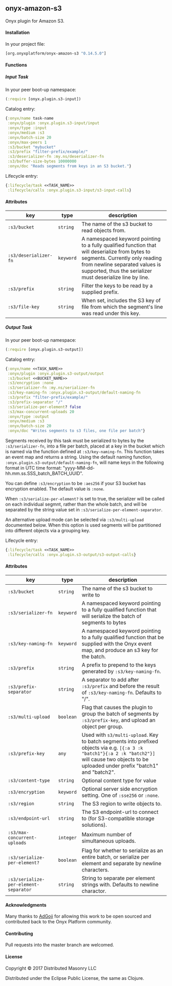 ## onyx-amazon-s3

Onyx plugin for Amazon S3.

#### Installation

In your project file:

```clojure
[org.onyxplatform/onyx-amazon-s3 "0.14.5.0"]
```

#### Functions

##### Input Task

In your peer boot-up namespace:

```clojure
(:require [onyx.plugin.s3-input])
```

Catalog entry:

```clojure
{:onyx/name task-name
 :onyx/plugin :onyx.plugin.s3-input/input
 :onyx/type :input
 :onyx/medium :s3
 :onyx/batch-size 20
 :onyx/max-peers 1
 :s3/bucket "mybucket"
 :s3/prefix "filter-prefix/example/"
 :s3/deserializer-fn :my.ns/deserializer-fn
 :s3/buffer-size-bytes 10000000
 :onyx/doc "Reads segments from keys in an S3 bucket."}
```

Lifecycle entry:

```clojure
{:lifecycle/task <<TASK_NAME>>
 :lifecycle/calls :onyx.plugin.s3-input/s3-input-calls}
```

#### Attributes

|key                           | type      | description
|------------------------------|-----------|------------
|`:s3/bucket`                  | `string`  | The name of the s3 bucket to read objects from.
|`:s3/deserializer-fn`         | `keyword` | A namespaced keyword pointing to a fully qualified function that will deserialize from bytes to segments. Currently only reading from newline separated values is supported, thus the serializer must deserialize line by line.
|`:s3/prefix`                  | `string`  | Filter the keys to be read by a supplied prefix.
|`:s3/file-key`                | `string`  | When set, includes the S3 key of file from which the segment's line was read under this key.

##### Output Task

In your peer boot-up namespace:

```clojure
(:require [onyx.plugin.s3-output])
```

Catalog entry:

```clojure
{:onyx/name <<TASK_NAME>>
 :onyx/plugin :onyx.plugin.s3-output/output
 :s3/bucket <<BUCKET_NAME>>
 :s3/encryption :none
 :s3/serializer-fn :my.ns/serializer-fn
 :s3/key-naming-fn :onyx.plugin.s3-output/default-naming-fn
 :s3/prefix "filter-prefix/example/"
 :s3/prefix-separator "/"
 :s3/serialize-per-element? false
 :s3/max-concurrent-uploads 20
 :onyx/type :output
 :onyx/medium :s3
 :onyx/batch-size 20
 :onyx/doc "Writes segments to s3 files, one file per batch"}
```

Segments received by this task must be serialized to bytes by the `:s3/serializer-fn`,
into a file per batch, placed at a key in the bucket which is named via the
function defined at `:s3/key-naming-fn`. This function takes an event map and
returns a string. Using the default naming function, `:onyx.plugin.s3-output/default-naming-fn`,
 will name keys in the following format in UTC time format:
 "yyyy-MM-dd-hh.mm.ss.SSS_batch_BATCH_UUID".

You can define `:s3/encryption` to be `:aes256` if your S3 bucket has
encryption enabled. The default value is `:none`.

When `:s3/serialize-per-element?` is set to true, the serializer will be called
on each individual segmnt, rather than the whole batch, and will be separated
by the string value set in `:s3/serialize-per-element-separator`.

An alternative upload mode can be selected via `:s3/multi-upload` documented below. 
When this option is used segments will be partitioned into different objects via a grouping key.

Lifecycle entry:

```clojure
{:lifecycle/task <<TASK_NAME>>
 :lifecycle/calls :onyx.plugin.s3-output/s3-output-calls}
```

#### Attributes

|key                                    | type      | description
|---------------------------------------|-----------|------------
|`:s3/bucket`                           | `string`  | The name of the s3 bucket to write to
|`:s3/serializer-fn`                    | `keyword` | A namespaced keyword pointing to a fully qualified function that will serialize the batch of segments to bytes
|`:s3/key-naming-fn`                    | `keyword` | A namespaced keyword pointing to a fully qualified function that be supplied with the Onyx event map, and produce an s3 key for the batch.  
|`:s3/prefix`                           | `string`  | A prefix to prepend to the keys generated by `:s3/key-naming-fn`.
|`:s3/prefix-separator`                 | `string`  | A separator to add after `:s3/prefix` and before the result of `:s3/key-naming-fn`. Defaults to "/".
|`:s3/multi-upload`                     | `boolean` | Flag that causes the plugin to group the batch of segments by `:s3/prefix-key`, and upload an object per group.
|`:s3/prefix-key`                       | `any`     | Used with `s3/multi-upload`. Key to batch segments into prefixed objects via e.g. `[{:a 3 :k "batch1"}{:a 2 :k "batch2"}]` will cause two objects to be uploaded under prefix "batch1" and "batch2".
|`:s3/content-type`                     | `string`  | Optional content type for value
|`:s3/encryption`                       | `keyword` | Optional server side encryption setting. One of `:sse256` or `:none`.
|`:s3/region`                           | `string`  | The S3 region to write objects to.
|`:s3/endpoint-url`                     | `string`  | The S3 endpoint-url to connect to (for S3-compatible storage solutions).
|`:s3/max-concurrent-uploads`           | `integer` | Maximum number of simultaneous uploads.
|`:s3/serialize-per-element?`           | `boolean` | Flag for whether to serialize as an entire batch, or serialize per element and separate by newline characters.
|`:s3/serialize-per-element-separator`  | `string` | String to separate per element strings with. Defaults to newline charactor.

#### Acknowledgments

Many thanks to [AdGoji](http://www.adgoji.com) for allowing this work to be open sourced and contributed back to the Onyx Platform community.

#### Contributing

Pull requests into the master branch are welcomed.

#### License

Copyright © 2017 Distributed Masonry LLC

Distributed under the Eclipse Public License, the same as Clojure.
